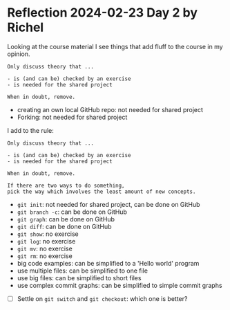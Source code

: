 # Reflection 2024-02-23 Day 2 by Richel

Looking at the course material I see things that add fluff
to the course in my opinion.

```
Only discuss theory that ...

- is (and can be) checked by an exercise
- is needed for the shared project

When in doubt, remove.
```

- creating an own local GitHub repo: not needed for shared project
- Forking: not needed for shared project

I add to the rule:

```
Only discuss theory that ...

- is (and can be) checked by an exercise
- is needed for the shared project

When in doubt, remove.

If there are two ways to do something,
pick the way which involves the least amount of new concepts.
```

- `git init`: not needed for shared project, can be done on GitHub
- `git branch -c`: can be done on GitHub
- `git graph`: can be done on GitHub
- `git diff`: can be done on GitHub
- `git show`: no exercise
- `git log`: no exercise
- `git mv`: no exercise
- `git rm`: no exercise
- big code examples: can be simplified to a 'Hello world' program
- use multiple files: can be simplified to one file
- use big files: can be simplified to short files
- use complex commit graphs: can be simplified to simple commit graphs


- [ ] Settle on `git switch` and `git checkout`: which one is better?
